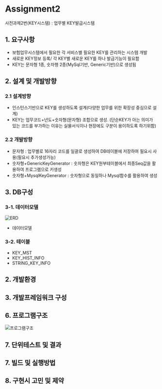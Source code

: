 # Assignment2
<!--  #수평선  -->
사전과제2번(KEY시스템) : 업무별 KEY발급시스템

<!--  #목록   -->
## 1. 요구사항
+ 보험업무시스템에서 필요한 각 서비스별 필요한 KEY를 관리하는 시스템 개발
+ 새로운 KEY정보 등록/ 각 KEY별 새로운 KEY를 하나 발급기능이 필요함
+ KEY는 문자형 1종, 숫자행 2종(MySql기반, Generic기반)으로 생성됨

## 2. 설계 및 개발방향

### 2.1 설계방향
  + 인스턴스기반으로 KEY를 생성하도록 설계(다양한 업무를 위한 확장성 중심으로 설계)
  + KEY는 업무코드+년도+숫자형(문자형) 조합으로 생성. 
     (단순KEY가 아는 의미가 있는 코드를 부가하는 이유는 실물서식이나 현장에도 구분이 용이하도록 하기위함)  

### 2.2 개발방향
  + 문자형 : 업무별로 16자리 코드를 일괄로 생성하여 DB테이블에 저장하여 필요시 사용(필요시 추가생성가능)
  + 숫자형+GenericKeyGenerator :  숫자형은 KEY원부테이블에서 최종Seq값을 활용하여 프로그램으로 키생성
  + 숫자형+MysqlKeyGenerator : 숫자형으로 동일하나 Mysql함수를 활용하여 생성
  
## 3. DB구성
### 3-1. 데이터모델
![ERD](https://user-images.githubusercontent.com/84136543/118784212-c997b780-b8ca-11eb-88bf-730368bc60c9.PNG)
+ 데이터모델
### 3-2. 테이블
+ KEY_MST
+ KEY_HIST_INFO
+ STRING_KEY_INFO

## 2. 개발환경
## 3. 개발프레임워크 구성
## 6. 프로그램구조
![프로그램구조](https://user-images.githubusercontent.com/84136543/118784423-f77cfc00-b8ca-11eb-9eb1-4f595167e4ff.PNG)
## 7. 단위테스트 및 결과
## 7. 빌드 및 실행방법
## 8. 구현시 고민 및 제약
